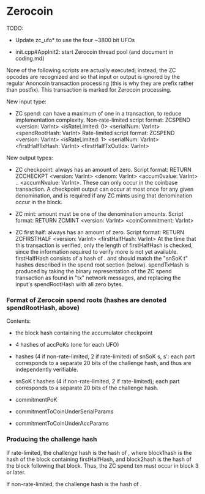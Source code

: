 Zerocoin
=====================

TODO:

* Update zc_ufo* to use the four ~3800 bit UFOs

* init.cpp#AppInit2: start Zerocoin thread pool (and document in coding.md)


None of the following scripts are actually executed; instead, the ZC opcodes
are recognized and so that input or output is ignored by the regular Anoncoin
transaction processing (this is why they are prefix rather than postfix). This
transaction is marked for Zerocoin processing.

New input type:

* ZC spend: can have a maximum of one in a transaction, to reduce
  implementation complexity.
  Non-rate-limited script format: ZCSPEND <version: VarInt> <isRateLimited: 0> <serialNum: VarInt> <spendRootHash: VarInt>
  Rate-limited script format: ZCSPEND <version: VarInt> <isRateLimited: 1> <serialNum: VarInt> <firstHalfTxHash: VarInt> <firstHalfTxOutIdx: VarInt>

New output types:

* ZC checkpoint: always has an amount of zero.
  Script format: RETURN ZCCHECKPT <version: VarInt> <denom: VarInt> <accum0value: VarInt> .. <accumNvalue: VarInt>.
  These can only occur in the coinbase transaction. A checkpoint output can
  occur at most once for any given denomination, and is required if any ZC mints
  using that denomination occur in the block.

* ZC mint: amount must be one of the denomination amounts.
  Script format: RETURN ZCMINT <version: VarInt> <coinCommitment: VarInt>

* ZC first half: always has an amount of zero.
  Script format: RETURN ZCFIRSTHALF <version: VarInt> <firstHalfHash: VarInt>
  At the time that this transaction is verified, only the length of firstHalfHash
  is checked, since the information required to verify more is not yet
  available.
  firstHalfHash consists of a hash of <spendTxHash> <commitmentToCoinUnderSerialParams> <t1-20hash> <t21-40hash>.
  <t1-20hash> and <t21-40hash> should match the "snSoK t" hashes described in
  the spend root section (below). spendTxHash is produced by taking the binary
  representation of the ZC spend transaction as found in "tx" network messages,
  and replacing the input's spendRootHash with all zero bytes.



### Format of Zerocoin spend roots (hashes are denoted spendRootHash, above)

Contents:

* the block hash containing the accumulator checkpoint

* 4 hashes of accPoKs (one for each UFO)

* hashes (4 if non-rate-limited, 2 if rate-limited) of snSoK s, s': each part
  corresponds to a separate 20 bits of the challenge hash, and thus are
  independently verifiable.

* snSoK t hashes (4 if non-rate-limited, 2 if rate-limited); each part corresponds
  to a separate 20 bits of the challenge hash.

* commitmentPoK

* commitmentToCoinUnderSerialParams

* commitmentToCoinUnderAccParams


### Producing the challenge hash

If rate-limited, the challenge hash is the hash of <block1hash> <block2hash> <firstHalfHash>,
where block1hash is the hash of the block containing firstHalfHash, and
block2hash is the hash of the block following that block. Thus, the ZC spend
txn must occur in block 3 or later.

If non-rate-limited, the challenge hash is the hash of <spendTxHash> <commitmentToCoinUnderSerialParams> <t1-20hash> <t21-40hash> <t41-60hash> <t61-80hash>.
